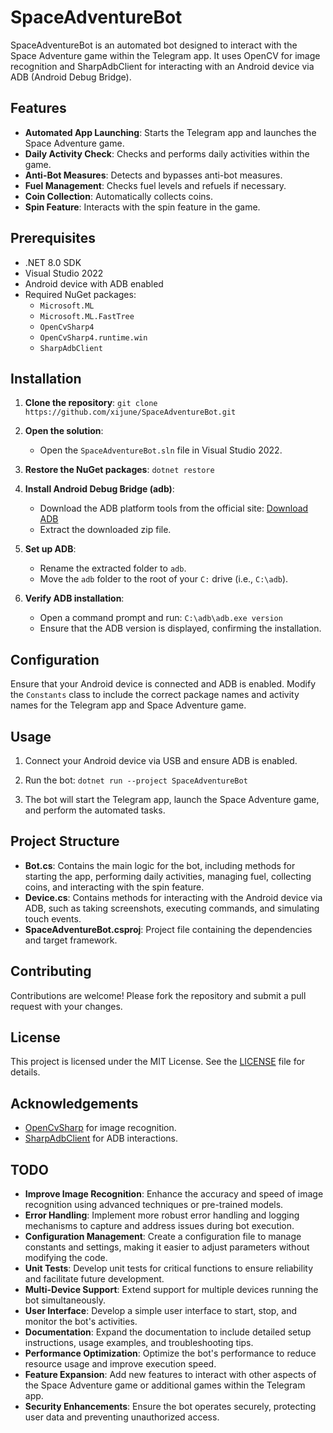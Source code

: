 # SpaceAdventureBot

SpaceAdventureBot is an automated bot designed to interact with the Space Adventure game within the Telegram app. It uses OpenCV for image recognition and SharpAdbClient for interacting with an Android device via ADB (Android Debug Bridge).

## Features

- **Automated App Launching**: Starts the Telegram app and launches the Space Adventure game.
- **Daily Activity Check**: Checks and performs daily activities within the game.
- **Anti-Bot Measures**: Detects and bypasses anti-bot measures.
- **Fuel Management**: Checks fuel levels and refuels if necessary.
- **Coin Collection**: Automatically collects coins.
- **Spin Feature**: Interacts with the spin feature in the game.

## Prerequisites

- .NET 8.0 SDK
- Visual Studio 2022
- Android device with ADB enabled
- Required NuGet packages:
  - `Microsoft.ML`
  - `Microsoft.ML.FastTree`
  - `OpenCvSharp4`
  - `OpenCvSharp4.runtime.win`
  - `SharpAdbClient`

## Installation

1. **Clone the repository**:
    `git clone https://github.com/xijune/SpaceAdventureBot.git`

2. **Open the solution**:
    - Open the `SpaceAdventureBot.sln` file in Visual Studio 2022.

3. **Restore the NuGet packages**:
    `dotnet restore`

4. **Install Android Debug Bridge (adb)**:
    - Download the ADB platform tools from the official site:
      [Download ADB](https://dl.google.com/android/repository/platform-tools-latest-windows.zip?hl=fr)
    - Extract the downloaded zip file.

5. **Set up ADB**:
    - Rename the extracted folder to `adb`.
    - Move the `adb` folder to the root of your `C:` drive (i.e., `C:\adb`).

6. **Verify ADB installation**:
    - Open a command prompt and run:
        `C:\adb\adb.exe version`
    - Ensure that the ADB version is displayed, confirming the installation.

## Configuration

Ensure that your Android device is connected and ADB is enabled. Modify the `Constants` class to include the correct package names and activity names for the Telegram app and Space Adventure game.

## Usage

1. Connect your Android device via USB and ensure ADB is enabled.

2. Run the bot:
    `dotnet run --project SpaceAdventureBot`

3. The bot will start the Telegram app, launch the Space Adventure game, and perform the automated tasks.

## Project Structure

- **Bot.cs**: Contains the main logic for the bot, including methods for starting the app, performing daily activities, managing fuel, collecting coins, and interacting with the spin feature.
- **Device.cs**: Contains methods for interacting with the Android device via ADB, such as taking screenshots, executing commands, and simulating touch events.
- **SpaceAdventureBot.csproj**: Project file containing the dependencies and target framework.

## Contributing

Contributions are welcome! Please fork the repository and submit a pull request with your changes.

## License

This project is licensed under the MIT License. See the [LICENSE](LICENSE) file for details.

## Acknowledgements

- [OpenCvSharp](https://github.com/shimat/opencvsharp) for image recognition.
- [SharpAdbClient](https://github.com/quamotion/madb) for ADB interactions.

## TODO

- **Improve Image Recognition**: Enhance the accuracy and speed of image recognition using advanced techniques or pre-trained models.
- **Error Handling**: Implement more robust error handling and logging mechanisms to capture and address issues during bot execution.
- **Configuration Management**: Create a configuration file to manage constants and settings, making it easier to adjust parameters without modifying the code.
- **Unit Tests**: Develop unit tests for critical functions to ensure reliability and facilitate future development.
- **Multi-Device Support**: Extend support for multiple devices running the bot simultaneously.
- **User Interface**: Develop a simple user interface to start, stop, and monitor the bot's activities.
- **Documentation**: Expand the documentation to include detailed setup instructions, usage examples, and troubleshooting tips.
- **Performance Optimization**: Optimize the bot's performance to reduce resource usage and improve execution speed.
- **Feature Expansion**: Add new features to interact with other aspects of the Space Adventure game or additional games within the Telegram app.
- **Security Enhancements**: Ensure the bot operates securely, protecting user data and preventing unauthorized access.

